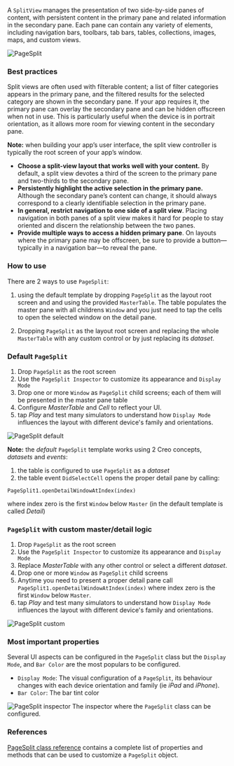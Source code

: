 A `SplitView` manages the presentation of two side-by-side panes of content, with persistent content in the primary pane and related information in the secondary pane. Each pane can contain any variety of elements, including navigation bars, toolbars, tab bars, tables, collections, images, maps, and custom views.

![PageSplit](images/PageSplit_main.png)

### Best practices
Split views are often used with filterable content; a list of filter categories appears in the primary pane, and the filtered results for the selected category are shown in the secondary pane. If your app requires it, the primary pane can overlay the secondary pane and can be hidden offscreen when not in use. This is particularly useful when the device is in portrait orientation, as it allows more room for viewing content in the secondary pane.

**Note:** when building your app’s user interface, the split view controller is typically the root screen of your app’s window.

* **Choose a split-view layout that works well with your content.** By default, a split view devotes a third of the screen to the primary pane and two-thirds to the secondary pane.
* **Persistently highlight the active selection in the primary pane.** Although the secondary pane’s content can change, it should always correspond to a clearly identifiable selection in the primary pane.
* **In general, restrict navigation to one side of a split view**. Placing navigation in both panes of a split view makes it hard for people to stay oriented and discern the relationship between the two panes.
* **Provide multiple ways to access a hidden primary pane**. On layouts where the primary pane may be offscreen, be sure to provide a button—typically in a navigation bar—to reveal the pane.

### How to use
There are 2 ways to use `PageSplit`:
1. using the default template by dropping `PageSplit` as the layout root screen and and using the provided `MasterTable`. The table populates the master pane with all childrens `Window` and you just need to tap the cells to open the selected window on the detail pane.

1. Dropping `PageSplit` as the layout root screen and replacing the whole `MasterTable` with any custom control or by just replacing its _dataset_.

### Default `PageSplit`
1. Drop `PageSplit` as the root screen
1. Use the `PageSplit Inspector` to customize its appearance and `Display Mode`
1. Drop one or more `Window` as `PageSplit` child screens; each of them will be presented in the master pane table
1. Configure _MasterTable_ and _Cell_ to reflect your UI.
1. tap _Play_ and test many simulators to understand how `Display Mode` influences the layout with different device's family and orientations.

![PageSplit default](images/PageSplit2.png)

**Note:** the *default* `PageSplit` template works using 2 Creo concepts, _datasets_ and _events_:
1. the table is configured to use `PageSplit` as a _dataset_
1. the table event `DidSelectCell` opens the proper detail pane by calling:
```
PageSplit1.openDetailWindowAtIndex(index)
```
where index zero is the first `Window` below `Master` (in the default template is called _Detail_)

### `PageSplit` with custom master/detail logic
1. Drop `PageSplit` as the root screen
1. Use the `PageSplit Inspector` to customize its appearance and `Display Mode`
1. Replace _MasterTable_ with any other control or select a different _dataset_.
1. Drop one or more `Window` as `PageSplit` child screens
1. Anytime you need to present a proper detail pane call `PageSplit1.openDetailWindowAtIndex(index)` where index zero is the first `Window` below `Master`.
1. tap _Play_ and test many simulators to understand how `Display Mode` influences the layout with different device's family and orientations.

![PageSplit custom](images/PageSplit3.png)

### Most important properties
Several UI aspects can be configured in the `PageSplit` class but the `Display Mode`, and `Bar Color` are the most populars to be configured.
- `Display Mode`: The visual configuration of a `PageSplit`, its behaviour changes with each device orientation and family (ie _iPad_ and _iPhone_).
- `Bar Color`: The bar tint color

![PageSplit inspector](images/PageSplit_inspector.png)
The inspector where the `PageSplit` class can be configured.

### References
[PageSplit class reference](../classes/PageSplit.html) contains a complete list of properties and methods that can be used to customize a `PageSplit` object.
